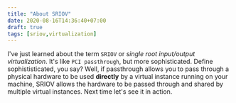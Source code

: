 ```yaml
---
title: "About SRIOV"
date: 2020-08-16T14:36:40+07:00
draft: true
tags: [sriov,virtualization]
---
```


I've just learned about the term `SRIOV` or _single root input/output virtualization_. It's like `PCI passthrough`, but more sophisticated. Define sophististicated, you say? Well, if passthrough allows you to pass through a physical hardware to be used **directly** by a virtual instance running on your machine, SRIOV allows the hardware to be passed through and shared by multiple virtual instances. Next time let's see it in action.